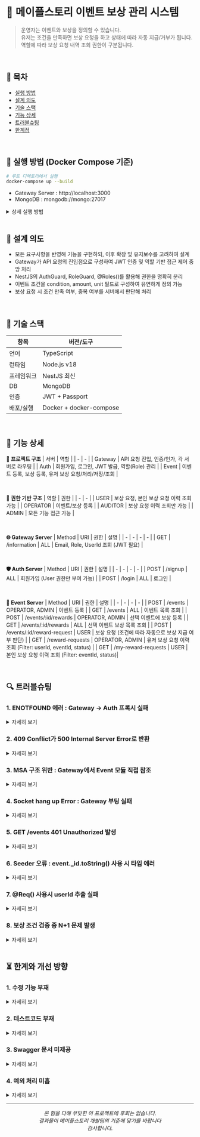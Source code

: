 # 🍄‍ 메이플스토리 이벤트 보상 관리 시스템
> 운영자는 이벤트와 보상을 정의할 수 있습니다.  
> 유저는 조건을 만족하면 보상 요청을 하고 상태에 따라 자동 지급/거부가 됩니다.  
> 역할에 따라 보상 요청 내역 조회 권한이 구분됩니다.

<br>

## 📑 목차
- [실행 방법](#-실행-방법-docker-compose-기준)
- [설계 의도](#-설계-의도)
- [기술 스택](#-기술-스택)
- [기능 상세](#-기능-상세)
- [트러블슈팅](#-트러블슈팅)
- [한계점](#-한계와-개선-방향)

<br>

## 🔧 실행 방법 (Docker Compose 기준)

```bash
# 루트 디렉토리에서 실행
docker-compose up --build
```
- Gateway Server : http://localhost:3000
- MongoDB : mongodb://mongo:27017
<details>
  <summary>상세 실행 방법</summary>
  
  ## 1. Docker 실행
  1. MapleStory(root dir)에서 CMD 실행
  2. 'docker-compose up --build' 입력
  3. 이후 Postman으로 진행

  ## 2. Login API
  | Role | Method | URI | Json | Detail |
  | - | - | - | - | - |
  | User | POST | /login | {"email":"maple_user@maple.com", "password":"1234"} | User 로그인 (seed 있음) |
  | OPERATOR | POST | /login | {"email":"maple_operator@maple.com", "password":"1234"} | Operator 로그인 (seed 있음) |
  | AUDITOR | POST | /login | {"email":"maple_auditor@maple.com", "password":"1234"} | Auditor 로그인 (seed 있음) |
  | ADMIN | POST | /login | {"email":"maple_admin@maple.com", "password":"1234"} | Admin 로그인 (seed 있음) |
  - Seed 설정 되어있음 위 데이터로 로그인
  - 발급된 Token을 Authrization -> Bearer Toekn에 입력 후 진행
  - /signup (회원가입) : 동일 json으로 가입 (User role만 가입 가능)
  - /information (정보) : 로그인 중인 정보 조회 (Email, Role, UserId)

  ## 3. Events API
  | Role | Method | URI | Json | Detail |
  | - | - | - | - | - |
  | ALL | GET | /events |  | 이벤트 목록 조회 ('_id' 획득) |
  | OPERATOR, ADMIN | POST | /events | {"title": "이벤트 내용","description": "이벤트 내용","condition": "login","amount": 7,"unit": "일"} | 이벤트 등록 |
  - createdAt, status는 default 값 설정 되어있음

  ## 4. Rewards API
  | Role | Method | URI | Json | Detail |
  | - | - | - | - | - |
  | ALL | GET | /events/'_id'/rewards |  | 선택 이벤트 보상 목록 조회 ('_id' 삽입) |
  | OPERATOR, ADMIN | POST | /events/'_id'/rewards | {"rewardType": "ITEM","name": "이블윙즈","amount": 1} | 선택 이벤트 보상 등록 |
  - _id는 GET /events API에서 이벤트 id를 받아와 삽입

  ## 5. Request-rewards API
  | Role | Method | URI | Json | Detail |
  | - | - | - | - | - |
  | USER | POST | /events/'_id'/reward-request | {"inventory":{"login": 7}} | 이벤트에 따라 contition과 amount가 다름 (예시는 로그인 이벤트) |
  | OPERATOR, ADMIN | GET | /reward-requests |  | 유저 보상 요청 이력 조회 (Filter: userId, eventId, status) |
  | USER | GET | /my-reward-requests |  | 본인 보상 요청 이력 조회 (Filter: eventId, status) |
  - Parameter로 Filter 가능 
  
</details>

<br>

## 🧠 설계 의도
- 모든 요구사항을 반영해 기능을 구현하되, 이후 확장 및 유지보수를 고려하여 설계
- Gateway가 API 요청의 진입점으로 구성하여 JWT 인증 및 역할 기반 접근 제어 중앙 처리
- NestJS의 AuthGuard, RoleGuard, @Roles()를 활용해 권한을 명확히 분리
- 이벤트 조건을 condition, amount, unit 필드로 구성하여 유연하게 정의 가능
- 보상 요청 시 조건 만족 여부, 중복 여부를 서버에서 판단해 처리

<br>

## 🧱 기술 스택
| 항목 | 버전/도구 |
| - | - |
| 언어 | TypeScript |
| 런타임 | Node.js v18 |
| 프레임워크 | NestJS 최신 |
| DB | MongoDB |
| 인증 | JWT + Passport |
| 배포/실행 | Docker + docker-compose |

<br>

## 🔧 기능 상세

<b>🧩 프로젝트 구조</b>
| 서버 | 역할 |
| - | - |
| Gateway | API 요청 진입, 인증/인가, 각 서버로 라우팅 |
| Auth | 회원가입, 로그인, JWT 발급, 역할(Role) 관리 |
| Event | 이벤트 등록, 보상 등록, 유저 보상 요청/처리/저장/조회 |

<br>

<b>🔐 권한 기반 구조</b>
| 역할 | 권한 |
| - | - |
| USER | 보상 요청, 본인 보상 요청 이력 조회 가능 |
| OPERATOR | 이벤트/보상 등록 |
| AUDITOR | 보상 요청 이력 조회만 가능 |
| ADMIN | 모든 기능 접근 가능 |

<br>

<b>🌐 Gateway Server</b>
| Method | URI | 권한 | 설명 |
| - | - | - | - |
| GET | /information | ALL | Email, Role, UserId 조회 (JWT 필요) |

<br>

<b>🛡️ Auth Server</b>
| Method | URI | 권한 | 설명 |
| - | - | - | - |
| POST | /signup | ALL | 회원가입 (User 권한만 부여 가능) |
| POST | /login | ALL | 로그인 |

<br>

<b>📢 Event Server</b>
| Method | URI | 권한 | 설명 |
| - | - | - | - |
| POST | /events | OPERATOR, ADMIN | 이벤트 등록 |
| GET | /events | ALL | 이벤트 목록 조회 |
| POST | /events/:id/rewards | OPERATOR, ADMIN | 선택 이벤트에 보상 등록 |
| GET | /events/:id/rewards | ALL | 선택 이벤트 보상 목록 조회 |
| POST | /events/:id/reward-request | USER | 보상 요청 (조건에 따라 자동으로 보상 지급 여부 판단) |
| GET | /reward-requests | OPERATOR, ADMIN | 유저 보상 요청 이력 조회 (Filter: userId, eventId, status) |
| GET | /my-reward-requests | USER | 본인 보상 요청 이력 조회 (Filter: eventId, status)|

<br>

## 🔍 트러블슈팅

### 1. ENOTFOUND 에러 : Gateway -> Auth 프록시 실패
<details>
  <summary> 자세히 보기 </summary>
  
  - 문제 : Gateway에서 Auth 서버로 요청 시 ENOTFOUND 오류 발생
  - 원인 : Docker compose 내 컨테이너 간 통신에서 외부 포트(localhost:3001)을 사용하여 연결 불가
  - 해결 : Gateway에서 Auth 요청 시 http://auth:3000으로 변경하여 네트워크 통신 구조 변경
    
</details>

### 2. 409 Conflict가 500 Internal Server Error로 반환
<details>
  <summary> 자세히 보기 </summary>
  
  - 문제 : 중복 이메일 등으로 발생한 409 Conflict를 클라이언트에는 500 Internal server error로 전달
  - 원인 : Gateway의 Axios 예외 핸들러에서 에러 상태 코드를 전부 500으로 처리
  - 해결 : Axios 예외 핸들링 로직에서 error.response.status와 error.response.data 값을 그대로 반환하도록 수정하여, 실제 에러 상태값이 클라이언트로 전달 되도록 개선
    
</details>

### 3. MSA 구조 위반 : Gateway에서 Event 모듈 직접 참조
<details>
  <summary> 자세히 보기 </summary>
  
  - 문제 : Gateway에서 Event 서버의 Controller를 직접 import하여 MSA 구조 위반
  - 원인 : 습관적으로 서버 간 명확한 경계를 무시한채 의존도 높은 구조로 설계
  - 해결 : Gateway에서는 Event 서버의 컨트롤러/서비스를 import하지 않고, httpService로 요청만 위임하도록 구조 정리
    
</details>

### 4. Socket hang up Error : Gateway 부팅 실패
<details>
  <summary> 자세히 보기 </summary>
  
  - 문제 : Gateway 서버가 꺼져서 요청을 받지 못해 Socket hang up 발생
  - 원인 : jwt-auth.guard를 Gateway에 import 하다가 NestJS 부팅 시 해당 모듈을 찾지 못해 Gateway 자체가 죽음
  - 해결 : Gateway에는 인증 로직을 직접 사용하지 않고, 인증은 Event 서버에서만 처리하도록 구조 분리
    
</details>

### 5. GET /events 401 Unauthorized 발생
<details>
  <summary> 자세히 보기 </summary>
  
  - 문제 : 단순 조회 API인 GET /events 요청 시에도 인증을 요구하는 에러인 401 Unauthorized 발생
  - 원인 : Event 서버에서 APP_GUARD로 JwtAuthGuard를 전역 적용하여 인증이 필요 없는 라우터 까지 막힘
  - 해결 : 인증이 필요 없는 라우터에 @Public() 데코레이터를 추가하고, JwtAuthGuard 내부에서 @Public()을 감지해 인증 로직을 생략하도록 수정
    
</details>

### 6. Seeder 오류 : event._id.toString() 사용 시 타입 에러
<details>
  <summary> 자세히 보기 </summary>
  
  - 문제 : Seed 실행 중 event._id.toString() 호출 시 TypeScript 오류 발생
  - 원인 : createEvent()의 반환 타입이 명확하지 않아 event를 단순 Event 타입으로 추론, _id 속성이 없다고 인식
  - 해결 : 반환값에 EventDocument 타입을 명시하고, 시더 내부에서도 const event: EventDocument = ... 으로 타입 지정하여 _id 인식되도록 수정
    
</details>

### 7. @Req() 사용시 userId 추출 실패
<details>
  <summary> 자세히 보기 </summary>
  
  - 문제: @Body()에서 userId를 받던 코드를 @Req()로 바꾸면서 req.user.sub 참조했지만 undefined 발생
  - 원인: JwtStrategy의 validate()에서 반환한 객체에 sub이 아닌 userId 필드로 설정했기 때문에 req.user.sub는 존재하지 않았음
  - 해결: validate()에서 sub 필드를 그대로 반환하도록 수정하여 req.user.sub로 접근 가능하게 만들었음
    
</details>

### 8. 보상 조건 검증 중 N+1 문제 발생
<details>
  <summary> 자세히 보기 </summary>
  
  - 문제: 보상 조건 검증을 위해 userId를 기준으로 inventory를 반복 조회하면서 성능 저하 발생이 예상되었음 (데이터가 적어서 발생은 안함)
  - 원인: RewardRequest는 유저 ID만 가지고 있고, inventory는 User에서 별도 조회해야 해서 User.findById()가 반복 호출 됨
  - 해결: 유저가 보상 요청을 할 때 자신의 inventory를 @Body()로 함께 전송하도록 구조 변경, 서버는 해당 inventory만으로 조건 검증 수행하므로 DB 조회 불필요 (O(1))
    
</details>

<br>

## ⏳ 한계와 개선 방향

### 1. 수정 기능 부재
<details>
  <summary> 자세히 보기 </summary>
  
  - 현재 이벤트 및 보상 정보는 등록만 가능하고 수정/삭제는 미구현 상태
  - 운영 편의성을 위해 PATCH/DELETE API 확장 고려
  
</details>

### 2. 테스트코드 부재
<details>
  <summary> 자세히 보기 </summary>
  
  - 서비스를 구현하고 Jest까지 공부하여 구현하기에 시간적 한계 (JUnit은 할 줄 압니다!!) 
  - 서비스 단의 핵심 로직(조건 검증, 중복 보상 차단 등)에 대한 테스트 커버리지 시도 중 실패가 매우 아쉬움
  - 개발하면서 테스트 코드도 작성해야 했지만 그렇지 못한점에 반성 중

</details>

### 3. Swagger 문서 미제공
<details>
  <summary> 자세히 보기 </summary>

  - Swagger를 제공하지 않아 Postman 없이 API 테스트 어려운 점이 아쉬움
  
</details>

### 4. 예외 처리 미흡
<details>
  <summary> 자세히 보기 </summary>

  - 예외 처리 세분화 및 사용자 메시지 명확화 필요 (클라이언트에 동일한 에러 메시지 반복적으로 반환 됨)
  - 공통 예외 처리 필터 및 커스텀 에러 클래스를 도입하여 리팩토링 필요
 
</details>

---

<div align="center">

  *온 힘을 다해 부딪힌 이 프로젝트에 후회는 없습니다.  
결과물이 메이플스토리 개발팀의 기준에 닿기를 바랍니다  
감사합니다.*

</div>


